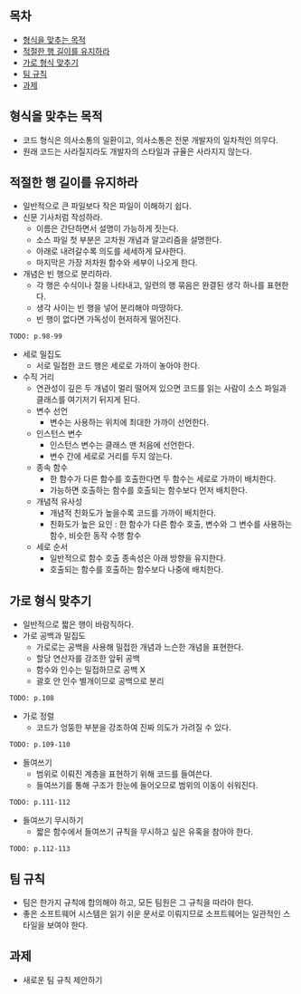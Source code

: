 ## 목차 ##
- [형식을 맞추는 목적](#1)
- [적절한 행 길이를 유지하라](#2)
- [가로 형식 맞추기](#3)
- [팀 규칙](#4)
- [과제](#5)

<a name="1"></a>
## 형식을 맞추는 목적 ##
- 코드 형식은 의사소통의 일환이고, 의사소통은 전문 개발자의 일차적인 의무다.
- 원래 코드는 사라질지라도 개발자의 스타일과 규율은 사라지지 않는다. 

<a name="2"></a>
## 적절한 행 길이를 유지하라 ##
- 일반적으로 큰 파일보다 작은 파일이 이해하기 쉽다.
- 신문 기사처럼 작성하라.
  - 이름은 간단하면서 설명이 가능하게 짓는다.
  - 소스 파일 첫 부분은 고차원 개념과 알고리즘을 설명한다.
  - 아래로 내려갈수록 의도를 세세하게 묘사한다.
  - 마지막은 가장 저차원 함수와 세부이 나오게 한다.
- 개념은 빈 행으로 분리하라.
  - 각 행은 수식이나 절을 나타내고, 일련의 행 묶음은 완결된 생각 하나를 표현한다.
  - 생각 사이는 빈 행을 넣어 분리해야 마땅하다.
  - 빈 행이 없다면 가독성이 현저하게 떨어진다.
```
TODO: p.98-99
```
- 세로 밀집도
  - 서로 밀접한 코드 행은 세로로 가까이 놓아야 한다.
- 수직 거리
  - 연관성이 깊은 두 개념이 멀리 떨어져 있으면 코드를 읽는 사람이 소스 파일과 클래스를 여기저기 뒤지게 된다.
  - 변수 선언
    - 변수는 사용하는 위치에 최대한 가까이 선언한다.
  - 인스턴스 변수
    - 인스턴스 변수는 클래스 맨 처음에 선언한다.
    - 변수 간에 세로로 거리를 두지 않는다.
  - 종속 함수
    - 한 함수가 다른 함수를 호출한다면 두 함수는 세로로 가까이 배치한다.
    - 가능하면 호출하는 함수를 호출되는 함수보다 먼저 배치한다.
  - 개념적 유사성
    - 개념적 친화도가 높을수록 코드를 가까이 배치한다.
    - 친화도가 높은 요인 : 한 함수가 다른 함수 호출, 변수와 그 변수를 사용하는 함수, 비슷한 동작 수행 함수 
  - 세로 순서
    - 일반적으로 함수 호출 종속성은 아래 방향을 유지한다.
    - 호출되는 함수를 호출하는 함수보다 나중에 배치한다.

<a name="3"></a>
## 가로 형식 맞추기 ##
- 일반적으로 짧은 행이 바람직하다.
- 가로 공백과 밀집도
  - 가로로는 공백을 사용해 밀접한 개념과 느슨한 개념을 표현한다.
  - 할당 연산자를 강조한 앞뒤 공백
  - 함수와 인수는 밀접하므로 공백 X
  - 괄호 안 인수 별개이므로 공백으로 분리
```
TODO: p.108
```
- 가로 정렬
  - 코드가 엉뚱한 부분을 강조하여 진짜 의도가 가려질 수 있다.
```
TODO: p.109-110
```
- 들여쓰기
  - 범위로 이뤄진 계층을 표현하기 위해 코드를 들여쓴다.
  - 들여쓰기를 통해 구조가 한눈에 들어오므로 범위의 이동이 쉬워진다.
```
TODO: p.111-112
```
- 들여쓰기 무시하기
  - 짧은 함수에서 들여쓰기 규칙을 무시하고 싶은 유혹을 참아야 한다.
```
TODO: p.112-113
```

<a name="4"></a> 
## 팀 규칙 ##
- 팀은 한가지 규칙에 합의해야 하고, 모든 팀원은 그 규칙을 따라야 한다.
- 좋은 소프트웨어 시스템은 읽기 쉬운 문서로 이뤄지므로 소프트웨어는 일관적인 스타일을 보여야 한다.

<a name="5"></a>
## 과제 ##
- 새로운 팀 규칙 제안하기
